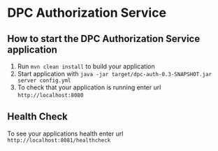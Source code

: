 # DPC Authorization Service

How to start the DPC Authorization Service application
---

1. Run `mvn clean install` to build your application
1. Start application with `java -jar target/dpc-auth-0.3-SNAPSHOT.jar server config.yml`
1. To check that your application is running enter url `http://localhost:8080`

Health Check
---

To see your applications health enter url `http://localhost:8081/healthcheck`
